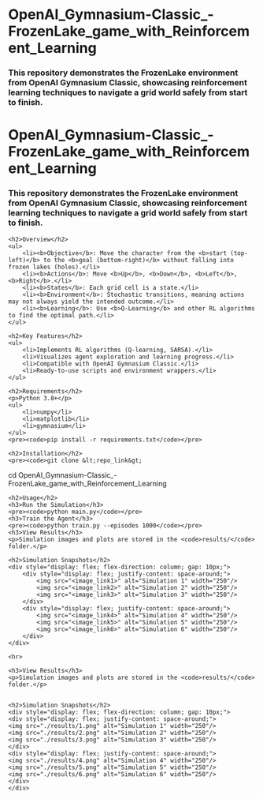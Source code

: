 # OpenAI_Gymnasium-Classic_-FrozenLake_game_with_Reinforcement_Learning

### This repository demonstrates the FrozenLake environment from OpenAI Gymnasium Classic, showcasing reinforcement learning techniques to navigate a grid world safely from start to finish.

<!DOCTYPE html>

<html lang="en">
<head>
    <meta charset="UTF-8">
    <meta name="viewport" content="width=device-width, initial-scale=1.0">
    <title>OpenAI Gymnasium Classic: FrozenLake Game with Reinforcement Learning</title>
</head>
<body>
    <h1>OpenAI_Gymnasium-Classic_-FrozenLake_game_with_Reinforcement_Learning</h1>
    <h3>This repository demonstrates the FrozenLake environment from OpenAI Gymnasium Classic, showcasing reinforcement learning techniques to navigate a grid world safely from start to finish.</h3>

```
<h2>Overview</h2>
<ul>
    <li><b>Objective</b>: Move the character from the <b>start (top-left)</b> to the <b>goal (bottom-right)</b> without falling into frozen lakes (holes).</li>
    <li><b>Actions</b>: Move <b>Up</b>, <b>Down</b>, <b>Left</b>, <b>Right</b>.</li>
    <li><b>States</b>: Each grid cell is a state.</li>
    <li><b>Environment</b>: Stochastic transitions, meaning actions may not always yield the intended outcome.</li>
    <li><b>Learning</b>: Use <b>Q-Learning</b> and other RL algorithms to find the optimal path.</li>
</ul>

<h2>Key Features</h2>
<ul>
    <li>Implements RL algorithms (Q-learning, SARSA).</li>
    <li>Visualizes agent exploration and learning progress.</li>
    <li>Compatible with OpenAI Gymnasium Classic.</li>
    <li>Ready-to-use scripts and environment wrappers.</li>
</ul>

<h2>Requirements</h2>
<p>Python 3.8+</p>
<ul>
    <li>numpy</li>
    <li>matplotlib</li>
    <li>gymnasium</li>
</ul>
<pre><code>pip install -r requirements.txt</code></pre>

<h2>Installation</h2>
<pre><code>git clone &lt;repo_link&gt;
```

cd OpenAI\_Gymnasium-Classic\_-FrozenLake\_game\_with\_Reinforcement\_Learning</code></pre>

```
<h2>Usage</h2>
<h3>Run the Simulation</h3>
<pre><code>python main.py</code></pre>
<h3>Train the Agent</h3>
<pre><code>python train.py --episodes 1000</code></pre>
<h3>View Results</h3>
<p>Simulation images and plots are stored in the <code>results/</code> folder.</p>

<h2>Simulation Snapshots</h2>
<div style="display: flex; flex-direction: column; gap: 10px;">
    <div style="display: flex; justify-content: space-around;">
        <img src="<image_link1>" alt="Simulation 1" width="250"/>
        <img src="<image_link2>" alt="Simulation 2" width="250"/>
        <img src="<image_link3>" alt="Simulation 3" width="250"/>
    </div>
    <div style="display: flex; justify-content: space-around;">
        <img src="<image_link4>" alt="Simulation 4" width="250"/>
        <img src="<image_link5>" alt="Simulation 5" width="250"/>
        <img src="<image_link6>" alt="Simulation 6" width="250"/>
    </div>
</div>

<hr>

<h3>View Results</h3>
<p>Simulation images and plots are stored in the <code>results/</code> folder.</p>


<h2>Simulation Snapshots</h2>
<div style="display: flex; flex-direction: column; gap: 10px;">
<div style="display: flex; justify-content: space-around;">
<img src="./results/1.png" alt="Simulation 1" width="250"/>
<img src="./results/2.png" alt="Simulation 2" width="250"/>
<img src="./results/3.png" alt="Simulation 3" width="250"/>
</div>
<div style="display: flex; justify-content: space-around;">
<img src="./results/4.png" alt="Simulation 4" width="250"/>
<img src="./results/5.png" alt="Simulation 5" width="250"/>
<img src="./results/6.png" alt="Simulation 6" width="250"/>
</div>
</div>
